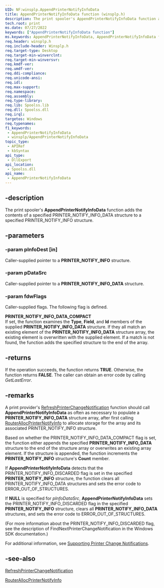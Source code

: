 ```yaml
---
UID: NF:winsplp.AppendPrinterNotifyInfoData
title: AppendPrinterNotifyInfoData function (winsplp.h)
description: The print spooler's AppendPrinterNotifyInfoData function adds the contents of a specified PRINTER_NOTIFY_INFO_DATA structure to a specified PRINTER_NOTIFY_INFO structure.
tech.root: print
ms.date: 07/27/2022
keywords: ["AppendPrinterNotifyInfoData function"]
ms.keywords: AppendPrinterNotifyInfoData, AppendPrinterNotifyInfoData function [Print Devices], print.appendprinternotifyinfodata, spoolfnc_cc8f6371-6dea-497e-92db-6cd9e26e7867.xml, winsplp/AppendPrinterNotifyInfoData
req.header: winsplp.h
req.include-header: Winsplp.h
req.target-type: Desktop
req.target-min-winverclnt: 
req.target-min-winversvr: 
req.kmdf-ver: 
req.umdf-ver: 
req.ddi-compliance: 
req.unicode-ansi: 
req.idl: 
req.max-support: 
req.namespace: 
req.assembly: 
req.type-library: 
req.lib: Spoolss.lib
req.dll: Spoolss.dll
req.irql: 
targetos: Windows
req.typenames: 
f1_keywords:
 - AppendPrinterNotifyInfoData
 - winsplp/AppendPrinterNotifyInfoData
topic_type:
 - APIRef
 - kbSyntax
api_type:
 - DllExport
api_location:
 - Spoolss.dll
api_name:
 - AppendPrinterNotifyInfoData
---
```


## -description

The print spooler's **AppendPrinterNotifyInfoData** function adds the contents of a specified PRINTER_NOTIFY_INFO_DATA structure to a specified PRINTER_NOTIFY_INFO structure.

## -parameters

### -param pInfoDest [in]

Caller-supplied pointer to a **PRINTER_NOTIFY_INFO** structure.

### -param pDataSrc

Caller-supplied pointer to a **PRINTER_NOTIFY_INFO_DATA** structure.

### -param fdwFlags

Caller-supplied flags. The following flag is defined.

**PRINTER_NOTIFY_INFO_DATA_COMPACT**  
If set, the function examines the **Type**, **Field**, and **Id** members of the supplied **PRINTER_NOTIFY_INFO_DATA** structure. If they all match an existing element of the **PRINTER_NOTIFY_INFO_DATA** structure array, the existing element is overwritten with the supplied element. If a match is not found, the function adds the specified structure to the end of the array.

## -returns

If the operation succeeds, the function returns **TRUE**. Otherwise, the function returns **FALSE**. The caller can obtain an error code by calling *GetLastError*.

## -remarks

A print provider's [RefreshPrinterChangeNotification](/previous-versions/ff561930(v=vs.85)) function should call **AppendPrinterNotifyInfoData** as often as necessary to populate a **PRINTER_NOTIFY_INFO_DATA** structure array, after first calling [RouterAllocPrinterNotifyInfo](/windows-hardware/drivers/ddi/winsplp/nf-winsplp-routerallocprinternotifyinfo) to allocate storage for the array and its associated PRINTER_NOTIFY_INFO structure.

Based on whether the PRINTER_NOTIFY_INFO_DATA_COMPACT flag is set, the function either appends the specified **PRINTER_NOTIFY_INFO_DATA** structure to the end of the structure array or overwrites an existing array element. If the structure is appended, the function increments the **PRINTER_NOTIFY_INFO** structure's **Count** member.

If **AppendPrinterNotifyInfoData** detects that the PRINTER_NOTIFY_INFO_DISCARDED flag is set in the specified **PRINTER_NOTIFY_INFO** structure, the function clears all PRINTER_NOTIFY_INFO_DATA structures and sets the error code to ERROR_OUT_OF_STRUCTURES.

If **NULL** is specified for *pInfoDataSrc*, **AppendPrinterNotifyInfoData** sets the PRINTER_NOTIFY_INFO_DISCARDED flag in the specified **PRINTER_NOTIFY_INFO** structure, clears all **PRINTER_NOTIFY_INFO_DATA** structures, and sets the error code to ERROR_OUT_OF_STRUCTURES.

(For more information about the PRINTER_NOTIFY_INFO_DISCARDED flag, see the description of FindNextPrinterChangeNotification in the Windows SDK documentation.)

For additional information, see [Supporting Printer Change Notifications](/windows-hardware/drivers/print/supporting-printer-change-notifications).

## -see-also

[RefreshPrinterChangeNotification](/previous-versions/ff561930(v=vs.85))

[RouterAllocPrinterNotifyInfo](/windows-hardware/drivers/ddi/winsplp/nf-winsplp-routerallocprinternotifyinfo)
